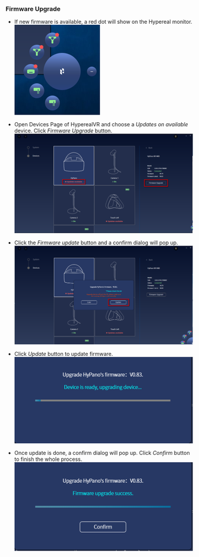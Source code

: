 ### Firmware Upgrade

- If new firmware is available, a red dot will show on the Hypereal monitor.
![](./res_firmware_upgrade/01.png)

- Open Devices Page of HyperealVR and choose a *Updates on available* device. Click *Firmware Upgrade* button.
![](./res_firmware_upgrade/02.png)

- Click the *Firmware update* button and a confirm dialog will pop up.
![](./res_firmware_upgrade/03.png)

- Click *Update* button to update firmware.
![](./res_firmware_upgrade/04.png)

- Once update is done, a confirm dialog will pop up. Click *Confirm* button to finish the whole process.
![](./res_firmware_upgrade/05.png)


